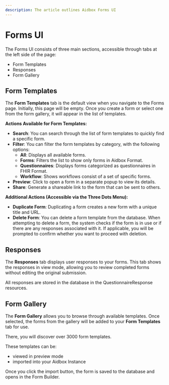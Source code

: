 ```yaml
---
description: The article outlines Aidbox Forms UI
---
```


# Forms UI

The Forms UI consists of three main sections, accessible through tabs at the left side of the page:

* Form Templates
* Responses
* Form Gallery

## **Form Templates**

The **Form Templates** tab is the default view when you navigate to the Forms page. Initially, this page will be empty. Once you create a form or select one from the form gallery, it will appear in the list of templates.

**Actions Available for Form Templates:**

* **Search**: You can search through the list of form templates to quickly find a specific form.
* **Filter**: You can filter the form templates by category, with the following options:
  * **All**: Displays all available forms.
  * **Forms**: Filters the list to show only forms in Aidbox Format.
  * **Questionnaires**: Displays forms categorized as questionnaires in FHIR Format.
  * **Workflow**: Shows workflows consist of a set of specific forms.
* **Preview**: Click to open a form in a separate popup to view its details.
* **Share**: Generate a shareable link to the form that can be sent to others.

**Additional Actions (Accessible via the Three Dots Menu):**

* **Duplicate Form**: Duplicating a form creates a new form with a unique title and URL.
* **Delete Form**: You can delete a form template from the database. When attempting to delete a form, the system checks if the form is in use or if there are any responses associated with it. If applicable, you will be prompted to confirm whether you want to proceed with deletion.

## **Responses**

The **Responses** tab displays user responses to your forms. This tab shows the responses in view mode, allowing you to review completed forms without editing the original submission.

All responses are stored in the database in the QuestionnaireResponse resources.

## **Form Gallery**

The **Form Gallery** allows you to browse through available templates. Once selected, the forms from the gallery will be added to your **Form Templates** tab for use.

There, you will discover over 3000 form templates.&#x20;

These templates can be:

* viewed in preview mode&#x20;
* &#x20;imported into your Aidbox Instance

Once you click the import button, the form is saved to the database and opens in the Form Builder.
